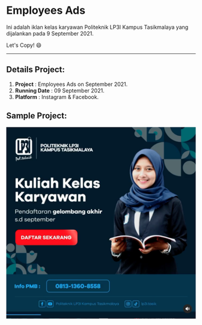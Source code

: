 # Employees Ads

Ini adalah iklan kelas karyawan Politeknik LP3I Kampus Tasikmalaya yang dijalankan pada 9 September 2021.

Let's Copy! 😄

<hr>

## Details Project:

1. **Project** : Employees Ads on September 2021.
2. **Running Date** : 09 September 2021.
3. **Platform** : Instagram & Facebook.

## Sample Project:

![](./employee-ads.png)